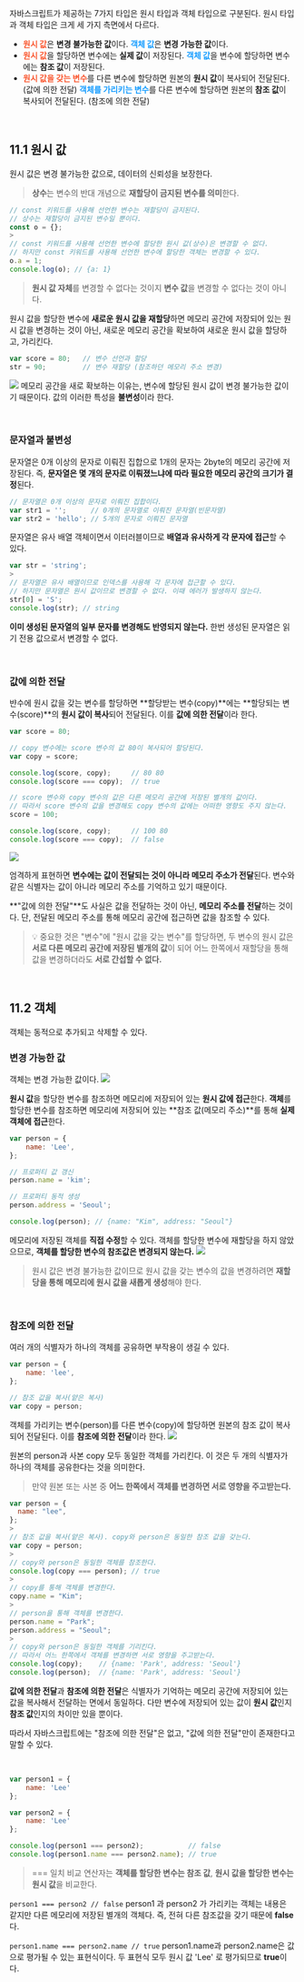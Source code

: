 자바스크립트가 제공하는 7가지 타입은 원시 타입과 객체 타입으로 구분된다.
원시 타입과 객체 타입은 크게 세 가지 측면에서 다르다.

- <span style='color:#fa562e'>**원시 값**</span>은 **변경 불가능한 값**이다. <span style='color:#149cff'>**객체 값**</span>은 **변경 가능한 값**이다.
- <span style='color:#fa562e'>**원시 값**</span>을 할당하면 변수에는 **실제 값**이 저장된다. <span style='color:#149cff'>**객체 값**</span>을 변수에 할당하면 변수에는 **참조 값**이 저장된다.
- <span style='color:#fa562e'>**원시 값을 갖는 변수**</span>를 다른 변수에 할당하면 원본의 **원시 값**이 복사되어 전달된다. (값에 의한 전달) <span style='color:#149cff'>**객체를 가리키는 변수**</span>를 다른 변수에 할당하면 원본의 **참조 값**이 복사되어 전달된다. (참조에 의한 전달)

<br />

## 11.1 원시 값
원시 값은 변경 불가능한 값으로, 데이터의 신뢰성을 보장한다.

>**상수**는 변수의 반대 개념으로 **재할당이 금지된 변수를 의미**한다.
```javascript
// const 키워드를 사용해 선언한 변수는 재할당이 금지된다.
// 상수는 재할당이 금지된 변수일 뿐이다.
const o = {};
>
// const 키워드를 사용해 선언한 변수에 할당한 원시 값(상수)은 변경할 수 없다.
// 하지만 const 키워드를 사용해 선언한 변수에 할당한 객체는 변경할 수 있다.
o.a = 1;
console.log(o); // {a: 1}
```

>**원시 값 자체**를 변경할 수 없다는 것이지 **변수 값**을 변경할 수 없다는 것이 아니다.
>
원시 값을 할당한 변수에 **새로운 원시 값을 재할당**하면 메모리 공간에 저장되어 있는 원시 값을 변경하는 것이 아닌, 새로운 메모리 공간을 확보하여 새로운 원시 값을 할당하고, 가리킨다.
```javascript
var score = 80;   // 변수 선언과 할당
str = 90;         // 변수 재할당 (참조하던 메모리 주소 변경)
```
![](https://velog.velcdn.com/images/hyean03/post/24ad9dcb-7853-4bf5-ab89-47c510031a95/image.png)
메모리 공간을 새로 확보하는 이유는, 변수에 할당된 원시 값이 변경 불가능한 값이기 때문이다.
값의 이러한 특성을 **불변성**이라 한다.

<br />

### 문자열과 불변성
문자열은 0개 이상의 문자로 이뤄진 집합으로 1개의 문자는 2byte의 메모리 공간에 저장된다.
즉, **문자열은 몇 개의 문자로 이뤄졌느냐에 따라 필요한 메모리 공간의 크기가 결정**된다.

```javascript
// 문자열은 0개 이상의 문자로 이뤄진 집합이다.
var str1 = '';      // 0개의 문자열로 이뤄진 문자열(빈문자열)
var str2 = 'hello'; // 5개의 문자로 이뤄진 문자열
```
>
문자열은 유사 배열 객체이면서 이터러블이므로 **배열과 유사하게 각 문자에 접근**할 수 있다.
```javascript
var str = 'string';
>
// 문자열은 유사 배열이므로 인덱스를 사용해 각 문자에 접근할 수 있다.
// 하지만 문자열은 원시 값이므로 변경할 수 없다. 이때 에러가 발생하지 않는다.
str[0] = 'S';
console.log(str); // string
```
**이미 생성된 문자열의 일부 문자를 변경해도 반영되지 않는다.**
한번 생성된 문자열은 읽기 전용 값으로서 변경할 수 없다.

<br />

### 값에 의한 전달
뱐수에 원시 값을 갖는 변수를 할당하면 **할당받는 변수(copy)**에는 **할당되는 변수(score)**의 **원시 값이 복사**되어 전달된다. 이를 **값에 의한 전달**이라 한다.
```javascript
var score = 80;

// copy 변수에는 score 변수의 값 80이 복사되어 할당된다.
var copy = score;

console.log(score, copy);     // 80 80
console.log(score === copy);  // true

// score 변수와 copy 변수의 값은 다른 메모리 공간에 저장된 별개의 값이다.
// 따라서 score 변수의 값을 변경해도 copy 변수의 값에는 어떠한 영향도 주지 않는다.
score = 100;

console.log(score, copy);     // 100 80
console.log(score === copy);  // false
```
![](https://velog.velcdn.com/images/hyean03/post/928dbcad-d3ff-42e3-b231-851beaf11855/image.png)

엄격하게 표현하면 **변수에는 값이 전달되는 것이 아니라 메모리 주소가 전달**된다.
변수와 같은 식별자는 값이 아니라 메모리 주소를 기억하고 있기 때문이다.

**"값에 의한 전달"**도 사실은 값을 전달하는 것이 아닌, **메모리 주소를 전달**하는 것이다.
단, 전달된 메모리 주소를 통해 메모리 공간에 접근하면 값을 참조할 수 있다.

> 💡 중요한 것은 "변수"에 "원시 값을 갖는 변수"를 할당하면, 두 변수의 원시 값은 **서로 다른 메모리 공간에 저장된 별개의 값**이 되어 어느 한쪽에서 재할당을 통해 값을 변경하더라도 **서로 간섭할 수 없다.**

<br />

## 11.2 객체
객체는 동적으로 추가되고 삭제할 수 있다.

### 변경 가능한 값
객체는 변경 가능한 값이다.
![](https://velog.velcdn.com/images/hyean03/post/52324df0-7a83-4a2d-9e47-a20088e6ba2c/image.png)

**원시 값**을 할당한 변수를 참조하면 메모리에 저장되어 있는 **원시 값에 접근**한다.
**객체**를 할당한 변수를 참조하면 메모리에 저장되어 있는 **참조 값(메모리 주소)**를 통해 **실제 객체에 접근**한다.

```javascript
var person = {
	name: 'Lee',
};

// 프로퍼티 값 갱신
person.name = 'kim';

// 프로퍼티 동적 생성
person.address = 'Seoul';

console.log(person); // {name: "Kim", address: "Seoul"}
```
메모리에 저장된 객체를 **직접 수정**할 수 있다.
객체를 할당한 변수에 재할당을 하지 않았으므로, **객체를 할당한 변수의 참조값은 변경되지 않는다.**
![](https://velog.velcdn.com/images/hyean03/post/02bf8bc2-b06b-416a-aace-45526d57fbaa/image.png)

> 원시 값은 변경 불가능한 값이므로 원시 값을 갖는 변수의 값을 변경하려면 **재할당을 통해 메모리에 원시 값을 새롭게 생성**해야 한다.

<br />

### 참조에 의한 전달
여러 개의 식별자가 하나의 객체를 공유하면 부작용이 생길 수 있다.

```javascript
var person = {
	name: 'lee',
};

// 참조 값을 복사(얕은 복사)
var copy = person;
```
객체를 가리키는 변수(person)를 다른 변수(copy)에 할당하면 원본의 참조 값이 복사되어 전달된다. 이를 **참조에 의한 전달**이라 한다.
![](https://velog.velcdn.com/images/hyean03/post/2e349a0c-b6ae-49dc-bb55-14f2e49f13be/image.png)

원본의 person과 사본 copy 모두 동일한 객체를 가리킨다.
이 것은 두 개의 식별자가 하나의 객체를 공유한다는 것을 의미한다.

>만약 원본 또는 사본 중 **어느 한쪽에서 객체를 변경하면 서로 영향을 주고받는다.**
```javascript
var person = {
  name: "lee",
};
>
// 참조 값을 복사(얕은 복사). copy와 person은 동일한 참조 값을 갖는다.
var copy = person;
>
// copy와 person은 동일한 객체를 참조한다.
console.log(copy === person); // true
>
// copy를 통해 객체를 변경한다.
copy.name = "Kim";
>
// person을 통해 객체를 변경한다.
person.name = "Park";
person.address = "Seoul";
>
// copy와 person은 동일한 객체를 기리킨다.
// 따라서 어느 한쪽에서 객체를 변경하면 서로 영향을 주고받는다.
console.log(copy);    // {name: 'Park', address: 'Seoul'}
console.log(person);  // {name: 'Park', address: 'Seoul'}
```

**값에 의한 전달**과 **참조에 의한 전달**은 식별자가 기억하는 메모리 공간에 저장되어 있는 값을 복사해서 전달하는 면에서 동일하다.
다만 변수에 저장되어 있는 값이 **원시 값**인지 **참조 값**인지의 차이만 있을 뿐이다.

따라서 자바스크립트에는 "참조에 의한 전달"은 없고, "값에 의한 전달"만이 존재한다고 말할 수 있다.

<br />

```javascript
var person1 = {
	name: 'Lee'
};

var person2 = {
	name: 'Lee'
};

console.log(person1 === person2);           // false
console.log(person1.name === person2.name); // true
```
>=== 일치 비교 연산자는 **객체를 할당한 변수는 참조 값**, **원시 값을 할당한 변수는 원시 값**을 비교한다.

`person1 === person2 // false`
person1 과 person2 가 가리키는 객체는 내용은 같지만 다른 메모리에 저장된 별개의 객체다.
즉, 전혀 다른 참조값을 갖기 때문에 **false**다.

`person1.name === person2.name // true`
person1.name과 person2.name은 값으로 평가될 수 있는 표현식이다.
두 표현식 모두 원시 값 'Lee' 로 평가되므로 **true**이다.
